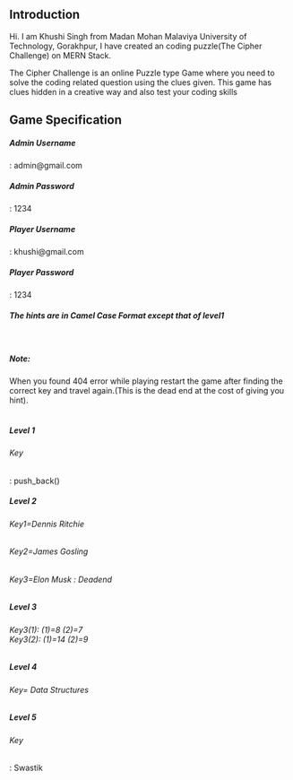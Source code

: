 <h2>Introduction</h2>
<p>Hi. I am Khushi Singh from Madan Mohan Malaviya University of Technology, Gorakhpur, I have created an coding puzzle(The Cipher Challenge) on MERN Stack.</p>
The Cipher Challenge is an online Puzzle type Game where you need to solve the coding related question using the clues given.
This game has clues hidden in a creative way and also test your coding skills 

 
 <h2>Game Specification </h2>
 <h5>Admin Username</h5> : admin@gmail.com
 <h5>Admin Password</h5> : 1234
 <h5>Player Username</h5> : khushi@gmail.com
 <h5>Player Password</h5> : 1234
 <h5>The hints are in Camel Case Format except that of level1</h5>
 <br>
 <h5>Note:</h5> When you found 404 error while playing restart the game after finding the correct key and travel again.(This is the dead end at the cost of giving you hint).
 <br />
 
<br>
<h5>Level 1</h5>
<h6>Key</h6>: push_back() <br>

<h5>Level 2</h5>
<h6>Key1=Dennis Ritchie</h6>
<h6>Key2=James Gosling</h6>
<h6>Key3=Elon Musk : Deadend</h6>

<h5>Level 3</h5>
<h6>Key3(1): (1)=8    (2)=7 <br>
    Key3(2): (1)=14   (2)=9
</h6>
   

<h5>Level 4</h5>
<h6>Key= Data Structures </h6>

<h5>Level 5</h5>
<h6>Key</h6>: Swastik <br>
